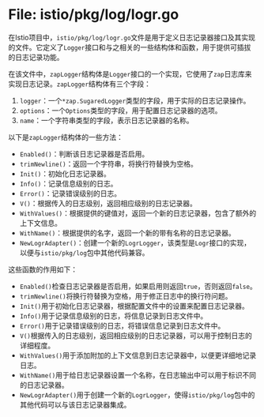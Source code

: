 # File: istio/pkg/log/logr.go

在Istio项目中，`istio/pkg/log/logr.go`文件是用于定义日志记录器接口及其实现的文件。它定义了`Logger`接口和与之相关的一些结构体和函数，用于提供可插拔的日志记录功能。

在该文件中，`zapLogger`结构体是`Logger`接口的一个实现，它使用了`zap`日志库来实现日志记录。`zapLogger`结构体有三个字段：

1. `logger`：一个`*zap.SugaredLogger`类型的字段，用于实际的日志记录操作。
2. `options`：一个`Options`类型的字段，用于配置日志记录器的选项。
3. `name`：一个字符串类型的字段，表示日志记录器的名称。

以下是`zapLogger`结构体的一些方法：

- `Enabled()`：判断该日志记录器是否启用。
- `trimNewline()`：返回一个字符串，将换行符替换为空格。
- `Init()`：初始化日志记录器。
- `Info()`：记录信息级别的日志。
- `Error()`：记录错误级别的日志。
- `V()`：根据传入的日志级别，返回相应级别的日志记录器。
- `WithValues()`：根据提供的键值对，返回一个新的日志记录器，包含了额外的上下文信息。
- `WithName()`：根据提供的名字，返回一个新的带有名称的日志记录器。
- `NewLogrAdapter()`：创建一个新的`LogrLogger`，该类型是`Logr`接口的实现，以便与`istio/pkg/log`包中其他代码兼容。

这些函数的作用如下：

- `Enabled()`检查日志记录器是否启用，如果启用则返回`true`，否则返回`false`。
- `trimNewline()`将换行符替换为空格，用于修正日志中的换行符问题。
- `Init()`用于初始化日志记录器，根据配置文件中的设置来配置日志记录器。
- `Info()`用于记录信息级别的日志，将信息记录到日志文件中。
- `Error()`用于记录错误级别的日志，将错误信息记录到日志文件中。
- `V()`根据传入的日志级别，返回相应级别的日志记录器，可以用于控制日志的详细程度。
- `WithValues()`用于添加附加的上下文信息到日志记录器中，以便更详细地记录日志。
- `WithName()`用于给日志记录器设置一个名称，在日志输出中可以用于标识不同的日志记录器。
- `NewLogrAdapter()`用于创建一个新的`LogrLogger`，使得`istio/pkg/log`包中的其他代码可以与该日志记录器集成。

